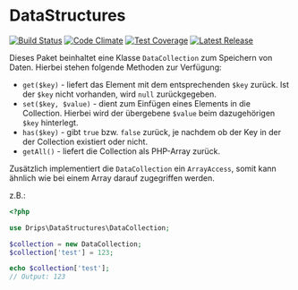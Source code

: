 # DataStructures

[![Build Status](https://travis-ci.org/Prowect/DataStructures.svg)](https://travis-ci.org/Prowect/DataStructures)
[![Code Climate](https://codeclimate.com/github/Prowect/DataStructures/badges/gpa.svg)](https://codeclimate.com/github/Prowect/DataStructures)
[![Test Coverage](https://codeclimate.com/github/Prowect/DataStructures/badges/coverage.svg)](https://codeclimate.com/github/Prowect/DataStructures/coverage)
[![Latest Release](https://img.shields.io/packagist/v/drips/DataStructures.svg)](https://packagist.org/packages/drips/datastructures)


Dieses Paket beinhaltet eine Klasse `DataCollection` zum Speichern von Daten. Hierbei stehen folgende Methoden zur Verfügung:

 - `get($key)` - liefert das Element mit dem entsprechenden `$key` zurück. Ist der `$key` nicht vorhanden, wird `null` zurückgegeben.
 - `set($key, $value)` - dient zum Einfügen eines Elements in die Collection. Hierbei wird der übergebene `$value` beim dazugehörigen `$key` hinterlegt.
 - `has($key)` - gibt `true` bzw. `false` zurück, je nachdem ob der Key in der der Collection existiert oder nicht.
 - `getAll()` - liefert die Collection als PHP-Array zurück.
 
Zusätzlich implementiert die `DataCollection` ein `ArrayAccess`, somit kann ähnlich wie bei einem Array darauf zugegriffen werden.

z.B.:

```php
<?php

use Drips\DataStructures\DataCollection;

$collection = new DataCollection;
$collection['test'] = 123;

echo $collection['test']; 
// Output: 123
```